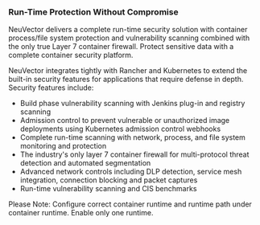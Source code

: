 ### Run-Time Protection Without Compromise

NeuVector delivers a complete run-time security solution with container process/file system protection and vulnerability scanning combined with the only true Layer 7 container firewall. Protect sensitive data with a complete container security platform.

NeuVector integrates tightly with Rancher and Kubernetes to extend the built-in security features for applications that require defense in depth. Security features include:

+ Build phase vulnerability scanning with Jenkins plug-in and registry scanning
+ Admission control to prevent vulnerable or unauthorized image deployments using Kubernetes admission control webhooks
+ Complete run-time scanning with network, process, and file system monitoring and protection
+ The industry's only layer 7 container firewall for multi-protocol threat detection and automated segmentation
+ Advanced network controls including DLP detection, service mesh integration, connection blocking and packet captures
+ Run-time vulnerability scanning and CIS benchmarks

Please Note: Configure correct container runtime and runtime path under container runtime. Enable only one runtime.
